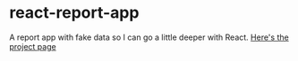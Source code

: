 # react-report-app
A report app with fake data so I can go a little deeper with React. <a href="http://briancribb.github.io/react-report-app" title="project page">Here's the project page</a>
